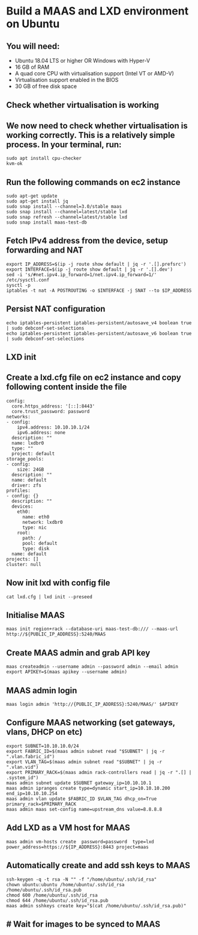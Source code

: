 # Build a MAAS and LXD environment on Ubuntu

## You will need:
+ Ubuntu 18.04 LTS or higher OR Windows with Hyper-V
+ 16 GB of RAM
+ A quad core CPU with virtualisation support (Intel VT or AMD-V)
+ Virtualisation support enabled in the BIOS
+ 30 GB of free disk space

## Check whether virtualisation is working

## We now need to check whether virtualisation is working correctly. This is a relatively simple process. In your terminal, run:
```
sudo apt install cpu-checker
kvm-ok
```
## Run the following commands on ec2 instance
```
sudo apt-get update
sudo apt-get install jq
sudo snap install --channel=3.0/stable maas
sudo snap install --channel=latest/stable lxd
sudo snap refresh --channel=latest/stable lxd
sudo snap install maas-test-db
```

## Fetch IPv4 address from the device, setup forwarding and NAT
```
export IP_ADDRESS=$(ip -j route show default | jq -r '.[].prefsrc')
export INTERFACE=$(ip -j route show default | jq -r '.[].dev')
sed -i 's/#net.ipv4.ip_forward=1/net.ipv4.ip_forward=1/' /etc/sysctl.conf
sysctl -p
iptables -t nat -A POSTROUTING -o $INTERFACE -j SNAT --to $IP_ADDRESS
```

## Persist NAT configuration
```
echo iptables-persistent iptables-persistent/autosave_v4 boolean true | sudo debconf-set-selections
echo iptables-persistent iptables-persistent/autosave_v6 boolean true | sudo debconf-set-selections
```

## LXD init

## Create a lxd.cfg file on ec2 instance and copy following content inside the file

```
config:
  core.https_address: '[::]:8443'
  core.trust_password: password
networks:
- config:
    ipv4.address: 10.10.10.1/24
    ipv6.address: none
  description: ""
  name: lxdbr0
  type: ""
  project: default
storage_pools:
- config:
    size: 24GB
  description: ""
  name: default
  driver: zfs 
profiles:
- config: {}
  description: ""
  devices:
    eth0:
      name: eth0
      network: lxdbr0
      type: nic 
    root:
      path: /
      pool: default
      type: disk
  name: default
projects: []
cluster: null
```

## Now init lxd with config file
```
cat lxd.cfg | lxd init --preseed
```

## Initialise MAAS
```
maas init region+rack --database-uri maas-test-db:/// --maas-url http://${PUBLIC_IP_ADDRESS}:5240/MAAS
```

## Create MAAS admin and grab API key
```
maas createadmin --username admin --password admin --email admin
export APIKEY=$(maas apikey --username admin)
```

## MAAS admin login
```
maas login admin 'http://{PUBLIC_IP_ADDRESS}:5240/MAAS/' $APIKEY
```

## Configure MAAS networking (set gateways, vlans, DHCP on etc)
```
export SUBNET=10.10.10.0/24
export FABRIC_ID=$(maas admin subnet read "$SUBNET" | jq -r ".vlan.fabric_id")
export VLAN_TAG=$(maas admin subnet read "$SUBNET" | jq -r ".vlan.vid")
export PRIMARY_RACK=$(maas admin rack-controllers read | jq -r ".[] | .system_id")
maas admin subnet update $SUBNET gateway_ip=10.10.10.1
maas admin ipranges create type=dynamic start_ip=10.10.10.200 end_ip=10.10.10.254
maas admin vlan update $FABRIC_ID $VLAN_TAG dhcp_on=True primary_rack=$PRIMARY_RACK
maas admin maas set-config name=upstream_dns value=8.8.8.8
```

## Add LXD as a VM host for MAAS
```
maas admin vm-hosts create  password=password  type=lxd power_address=https://${IP_ADDRESS}:8443 project=maas
```

## Automatically create and add ssh keys to MAAS
```
ssh-keygen -q -t rsa -N "" -f "/home/ubuntu/.ssh/id_rsa"
chown ubuntu:ubuntu /home/ubuntu/.ssh/id_rsa /home/ubuntu/.ssh/id_rsa.pub
chmod 600 /home/ubuntu/.ssh/id_rsa
chmod 644 /home/ubuntu/.ssh/id_rsa.pub
maas admin sshkeys create key="$(cat /home/ubuntu/.ssh/id_rsa.pub)"
```

## # Wait for images to be synced to MAAS
